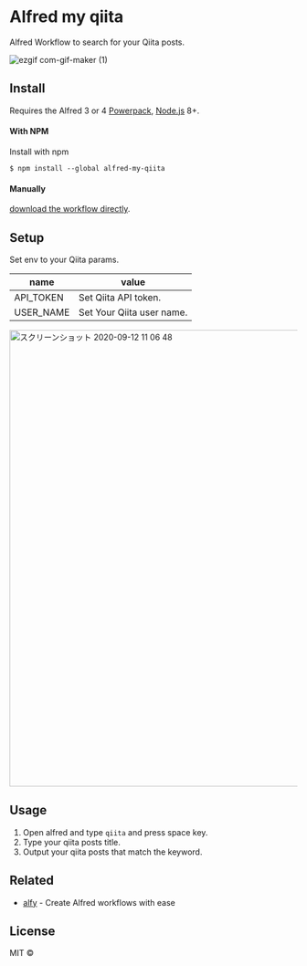 # Alfred my qiita

Alfred Workflow to search for your Qiita posts.

![ezgif com-gif-maker (1)](https://user-images.githubusercontent.com/11070996/92984988-8ee2b180-f4e9-11ea-8afa-c815e0cb4eda.gif)

## Install
Requires the Alfred 3 or 4 [Powerpack](https://www.alfredapp.com/powerpack/), [Node.js](https://nodejs.org) 8+.

#### With NPM
Install with npm

```
$ npm install --global alfred-my-qiita
```

#### Manually
[download the workflow directly](https://github.com/kawamataryo/alfred-my-qiita-post/releases).

## Setup
Set env to your Qiita params.

|name|value|
|---|---|
|API_TOKEN | Set Qiita API token.|
|USER_NAME | Set Your Qiita user name.|

<img width="800" alt="スクリーンショット 2020-09-12 11 06 48" src="https://user-images.githubusercontent.com/11070996/92984844-5c848480-f4e8-11ea-8e1d-cc571668b04c.png">

## Usage

1. Open alfred and type `qiita` and press space key.
2. Type your qiita posts title.
3. Output your qiita posts that match the keyword.

## Related

- [alfy](https://github.com/sindresorhus/alfy) - Create Alfred workflows with ease

## License

MIT ©


